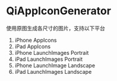 # QiAppIconGenerator

使用原图生成各尺寸的图片，支持以下平台

1. iPhone AppIcons
2. iPad AppIcons
3. iPhone LaunchImages Portrait
4. iPad LaunchImages Portrait
5. iPhone LaunchImage Landscape
6. iPad LaunchImages Landscape
